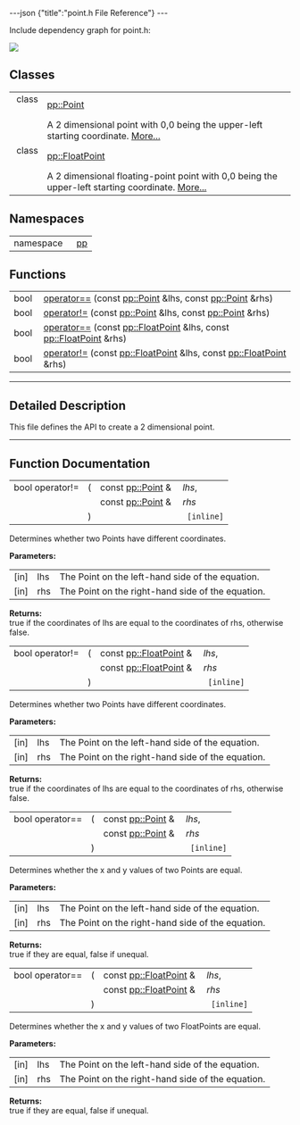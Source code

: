---json {"title":"point.h File Reference"} ---

Include dependency graph for point.h:

![](/docs/native-client/pepper_dev/cpp/point_8h__incl.png)

Classes
-------

<table><tbody><tr class="odd"><td style="text-align: right;">class  </td><td><a href="/docs/native-client/pepper_dev/cpp/classpp_1_1_point/" class="el">pp::Point</a></td></tr><tr class="even"><td style="text-align: right;"> </td><td>A 2 dimensional point with 0,0 being the upper-left starting coordinate. <a href="/docs/native-client/pepper_dev/cpp/classpp_1_1_point#details">More...</a><br />
</td></tr><tr class="odd"><td style="text-align: right;">class  </td><td><a href="/docs/native-client/pepper_dev/cpp/classpp_1_1_float_point/" class="el">pp::FloatPoint</a></td></tr><tr class="even"><td style="text-align: right;"> </td><td>A 2 dimensional floating-point point with 0,0 being the upper-left starting coordinate. <a href="/docs/native-client/pepper_dev/cpp/classpp_1_1_float_point#details">More...</a><br />
</td></tr></tbody></table>

Namespaces
----------

<table><tbody><tr class="odd"><td style="text-align: right;">namespace  </td><td><a href="/docs/native-client/pepper_dev/cpp/namespacepp/" class="el">pp</a></td></tr></tbody></table>

Functions
---------

<table><tbody><tr class="odd"><td style="text-align: right;">bool </td><td><a href="/docs/native-client/pepper_dev/cpp/point_8h#acdca90fb96f299839dcea8d836d6f92f" class="el">operator==</a> (const <a href="/docs/native-client/pepper_dev/cpp/classpp_1_1_point/" class="el">pp::Point</a> &amp;lhs, const <a href="/docs/native-client/pepper_dev/cpp/classpp_1_1_point/" class="el">pp::Point</a> &amp;rhs)</td></tr><tr class="even"><td style="text-align: right;">bool </td><td><a href="/docs/native-client/pepper_dev/cpp/point_8h#a49089c373eeebff274a723f7545b7680" class="el">operator!=</a> (const <a href="/docs/native-client/pepper_dev/cpp/classpp_1_1_point/" class="el">pp::Point</a> &amp;lhs, const <a href="/docs/native-client/pepper_dev/cpp/classpp_1_1_point/" class="el">pp::Point</a> &amp;rhs)</td></tr><tr class="odd"><td style="text-align: right;">bool </td><td><a href="/docs/native-client/pepper_dev/cpp/point_8h#a59d82ac98ce35697fae48edd66a7fdba" class="el">operator==</a> (const <a href="/docs/native-client/pepper_dev/cpp/classpp_1_1_float_point/" class="el">pp::FloatPoint</a> &amp;lhs, const <a href="/docs/native-client/pepper_dev/cpp/classpp_1_1_float_point/" class="el">pp::FloatPoint</a> &amp;rhs)</td></tr><tr class="even"><td style="text-align: right;">bool </td><td><a href="/docs/native-client/pepper_dev/cpp/point_8h#a429594ae059c2956f538876c3c4e68c2" class="el">operator!=</a> (const <a href="/docs/native-client/pepper_dev/cpp/classpp_1_1_float_point/" class="el">pp::FloatPoint</a> &amp;lhs, const <a href="/docs/native-client/pepper_dev/cpp/classpp_1_1_float_point/" class="el">pp::FloatPoint</a> &amp;rhs)</td></tr></tbody></table>

------------------------------------------------------------------------

<span id="details" class="anchor" style="margin: 0;"></span>

Detailed Description
--------------------

This file defines the API to create a 2 dimensional point.

------------------------------------------------------------------------

Function Documentation
----------------------

<span id="a49089c373eeebff274a723f7545b7680" class="anchor" style="margin: 0;"></span>

<table><tbody><tr class="odd"><td>bool operator!=</td><td>(</td><td>const <a href="/docs/native-client/pepper_dev/cpp/classpp_1_1_point/" class="el">pp::Point</a> &amp; </td><td><em>lhs</em>,</td></tr><tr class="even"><td></td><td></td><td>const <a href="/docs/native-client/pepper_dev/cpp/classpp_1_1_point/" class="el">pp::Point</a> &amp; </td><td><em>rhs</em> </td></tr><tr class="odd"><td></td><td>)</td><td></td><td><code> [inline]</code></td></tr></tbody></table>

Determines whether two Points have different coordinates.

**Parameters:**  
<table><tbody><tr class="odd"><td>[in]</td><td>lhs</td><td>The Point on the left-hand side of the equation.</td></tr><tr class="even"><td>[in]</td><td>rhs</td><td>The Point on the right-hand side of the equation.</td></tr></tbody></table>

<!-- -->

**Returns:**  
true if the coordinates of lhs are equal to the coordinates of rhs, otherwise false.

<span id="a429594ae059c2956f538876c3c4e68c2" class="anchor" style="margin: 0;"></span>

<table><tbody><tr class="odd"><td>bool operator!=</td><td>(</td><td>const <a href="/docs/native-client/pepper_dev/cpp/classpp_1_1_float_point/" class="el">pp::FloatPoint</a> &amp; </td><td><em>lhs</em>,</td></tr><tr class="even"><td></td><td></td><td>const <a href="/docs/native-client/pepper_dev/cpp/classpp_1_1_float_point/" class="el">pp::FloatPoint</a> &amp; </td><td><em>rhs</em> </td></tr><tr class="odd"><td></td><td>)</td><td></td><td><code> [inline]</code></td></tr></tbody></table>

Determines whether two Points have different coordinates.

**Parameters:**  
<table><tbody><tr class="odd"><td>[in]</td><td>lhs</td><td>The Point on the left-hand side of the equation.</td></tr><tr class="even"><td>[in]</td><td>rhs</td><td>The Point on the right-hand side of the equation.</td></tr></tbody></table>

<!-- -->

**Returns:**  
true if the coordinates of lhs are equal to the coordinates of rhs, otherwise false.

<span id="acdca90fb96f299839dcea8d836d6f92f" class="anchor" style="margin: 0;"></span>

<table><tbody><tr class="odd"><td>bool operator==</td><td>(</td><td>const <a href="/docs/native-client/pepper_dev/cpp/classpp_1_1_point/" class="el">pp::Point</a> &amp; </td><td><em>lhs</em>,</td></tr><tr class="even"><td></td><td></td><td>const <a href="/docs/native-client/pepper_dev/cpp/classpp_1_1_point/" class="el">pp::Point</a> &amp; </td><td><em>rhs</em> </td></tr><tr class="odd"><td></td><td>)</td><td></td><td><code> [inline]</code></td></tr></tbody></table>

Determines whether the x and y values of two Points are equal.

**Parameters:**  
<table><tbody><tr class="odd"><td>[in]</td><td>lhs</td><td>The Point on the left-hand side of the equation.</td></tr><tr class="even"><td>[in]</td><td>rhs</td><td>The Point on the right-hand side of the equation.</td></tr></tbody></table>

<!-- -->

**Returns:**  
true if they are equal, false if unequal.

<span id="a59d82ac98ce35697fae48edd66a7fdba" class="anchor" style="margin: 0;"></span>

<table><tbody><tr class="odd"><td>bool operator==</td><td>(</td><td>const <a href="/docs/native-client/pepper_dev/cpp/classpp_1_1_float_point/" class="el">pp::FloatPoint</a> &amp; </td><td><em>lhs</em>,</td></tr><tr class="even"><td></td><td></td><td>const <a href="/docs/native-client/pepper_dev/cpp/classpp_1_1_float_point/" class="el">pp::FloatPoint</a> &amp; </td><td><em>rhs</em> </td></tr><tr class="odd"><td></td><td>)</td><td></td><td><code> [inline]</code></td></tr></tbody></table>

Determines whether the x and y values of two FloatPoints are equal.

**Parameters:**  
<table><tbody><tr class="odd"><td>[in]</td><td>lhs</td><td>The Point on the left-hand side of the equation.</td></tr><tr class="even"><td>[in]</td><td>rhs</td><td>The Point on the right-hand side of the equation.</td></tr></tbody></table>

<!-- -->

**Returns:**  
true if they are equal, false if unequal.
